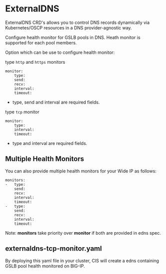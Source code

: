 # ExternalDNS

ExternalDNS CRD's allows you to control DNS records dynamically via Kubernetes/OSCP resources in a DNS provider-agnostic way. 

Configure health monitor for GSLB pools in DNS.
Heath monitor is supported for each pool members. 

Option which can be use to configure health monitor:

type `http` and `https` monitors
```
monitor:
    type: 
    send: 
    recv:
    interval: 
    timeout: 
```
* type, send and interval are required fields.


type `tcp` monitor
```
monitor:
    type: 
    interval: 
    timeout: 
```
* type and interval are required fields.


## Multiple Health Monitors

You can also provide multiple health monitors for your Wide IP as follows:
```
monitors:
-   type: 
    send: 
    recv:
    interval: 
    timeout:
-   type: 
    send: 
    recv:
    interval: 
    timeout: 
```
Note: **monitors** take priority over **monitor** if both are provided in edns spec.
## externaldns-tcp-monitor.yaml

By deploying this yaml file in your cluster, CIS will create a edns containing GSLB pool health monitored on BIG-IP.